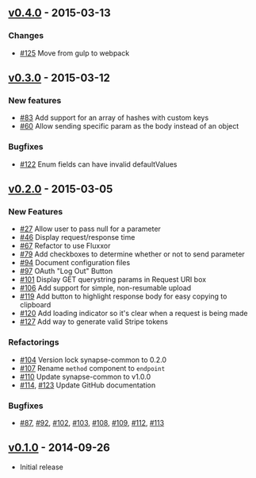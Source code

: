 ## [v0.4.0](https://github.com/synapsestudios/lively/compare/v0.3.0...v0.4.0) - 2015-03-13

### Changes
- [#125](https://github.com/synapsestudios/lively/pull/125) Move from gulp to webpack

## [v0.3.0](https://github.com/synapsestudios/lively/compare/v0.2.0...v0.3.0) - 2015-03-12

### New features
- [#83](https://github.com/synapsestudios/lively/pull/83) Add support for an array of hashes with custom keys
- [#60](https://github.com/synapsestudios/lively/pull/60) Allow sending specific param as the body instead of an object

### Bugfixes
- [#122](https://github.com/synapsestudios/lively/pull/122) Enum fields can have invalid defaultValues

## [v0.2.0](https://github.com/synapsestudios/lively/compare/v0.1.0...v0.2.0) - 2015-03-05

### New Features
- [#27](https://github.com/synapsestudios/lively/pull/27) Allow user to pass null for a parameter
- [#46](https://github.com/synapsestudios/lively/pull/46) Display request/response time
- [#67](https://github.com/synapsestudios/lively/pull/67) Refactor to use Fluxxor
- [#79](https://github.com/synapsestudios/lively/pull/79) Add checkboxes to determine whether or not to send parameter
- [#94](https://github.com/synapsestudios/lively/pull/94) Document configuration files
- [#97](https://github.com/synapsestudios/lively/pull/97) OAuth "Log Out" Button
- [#101](https://github.com/synapsestudios/lively/pull/101) Display GET querystring params in Request URI box
- [#106](https://github.com/synapsestudios/lively/pull/106) Add support for simple, non-resumable upload
- [#119](https://github.com/synapsestudios/lively/pull/119) Add button to highlight response body for easy copying to clipboard
- [#120](https://github.com/synapsestudios/lively/pull/120) Add loading indicator so it's clear when a request is being made
- [#127](https://github.com/synapsestudios/lively/pull/127) Add way to generate valid Stripe tokens

### Refactorings
- [#104](https://github.com/synapsestudios/lively/pull/104) Version lock synapse-common to 0.2.0
- [#107](https://github.com/synapsestudios/lively/pull/107) Rename `method` component to `endpoint`
- [#110](https://github.com/synapsestudios/lively/pull/110) Update synapse-common to v1.0.0
- [#114](https://github.com/synapsestudios/lively/pull/114), [#123](https://github.com/synapsestudios/lively/pull/123) Update GitHub documentation

### Bugfixes
- [#87](https://github.com/synapsestudios/lively/pull/87), [#92](https://github.com/synapsestudios/lively/pull/92), [#102](https://github.com/synapsestudios/lively/pull/102), [#103](https://github.com/synapsestudios/lively/pull/103), [#108](https://github.com/synapsestudios/lively/pull/108), [#109](https://github.com/synapsestudios/lively/pull/109), [#112](https://github.com/synapsestudios/lively/pull/112), [#113](https://github.com/synapsestudios/lively/pull/113)

## [v0.1.0](https://github.com/synapsestudios/lively/releases/tag/v0.1.0) - 2014-09-26
- Initial release
